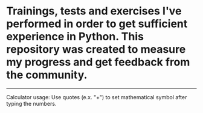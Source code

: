 # Trainings, tests and exercises I've performed in order to get sufficient experience in Python. This repository was created to measure my progress and get feedback from the community. 
---
Calculator usage:
Use quotes (e.x. "+") to set mathematical symbol after typing the numbers.
